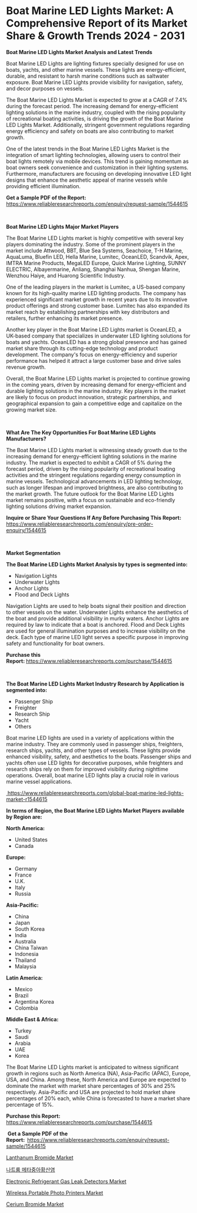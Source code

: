 <p><h1>Boat Marine LED Lights Market: A Comprehensive Report of its Market Share & Growth Trends 2024 - 2031</h1></p><p><strong>Boat Marine LED Lights Market Analysis and Latest Trends</strong></p>
<p><p>Boat Marine LED Lights are lighting fixtures specially designed for use on boats, yachts, and other marine vessels. These lights are energy-efficient, durable, and resistant to harsh marine conditions such as saltwater exposure. Boat Marine LED Lights provide visibility for navigation, safety, and decor purposes on vessels.</p><p>The Boat Marine LED Lights Market is expected to grow at a CAGR of 7.4% during the forecast period. The increasing demand for energy-efficient lighting solutions in the marine industry, coupled with the rising popularity of recreational boating activities, is driving the growth of the Boat Marine LED Lights Market. Additionally, stringent government regulations regarding energy efficiency and safety on boats are also contributing to market growth.</p><p>One of the latest trends in the Boat Marine LED Lights Market is the integration of smart lighting technologies, allowing users to control their boat lights remotely via mobile devices. This trend is gaining momentum as boat owners seek convenience and customization in their lighting systems. Furthermore, manufacturers are focusing on developing innovative LED light designs that enhance the aesthetic appeal of marine vessels while providing efficient illumination.</p></p>
<p><strong>Get a Sample PDF of the Report:&nbsp;</strong> <a href="https://www.reliableresearchreports.com/enquiry/request-sample/1544615">https://www.reliableresearchreports.com/enquiry/request-sample/1544615</a></p>
<p>&nbsp;</p>
<p><strong>Boat Marine LED Lights Major Market Players</strong></p>
<p><p>The Boat Marine LED Lights market is highly competitive with several key players dominating the industry. Some of the prominent players in the market include Attwood, BBT, Blue Sea Systems, Seachoice, T-H Marine, AquaLuma, Bluefin LED, Hella Marine, Lumitec, OceanLED, Scandvik, Apex, IMTRA Marine Products, MegaLED Europe, Quick Marine Lighting, SUNNY ELECTRIC, Albayermarine, Anliang, Shanghai Nanhua, Shengan Marine, Wenzhou Haiye, and Huarong Scientific Industry.</p><p>One of the leading players in the market is Lumitec, a US-based company known for its high-quality marine LED lighting products. The company has experienced significant market growth in recent years due to its innovative product offerings and strong customer base. Lumitec has also expanded its market reach by establishing partnerships with key distributors and retailers, further enhancing its market presence.</p><p>Another key player in the Boat Marine LED Lights market is OceanLED, a UK-based company that specializes in underwater LED lighting solutions for boats and yachts. OceanLED has a strong global presence and has gained market share through its cutting-edge technology and product development. The company's focus on energy-efficiency and superior performance has helped it attract a large customer base and drive sales revenue growth.</p><p>Overall, the Boat Marine LED Lights market is projected to continue growing in the coming years, driven by increasing demand for energy-efficient and durable lighting solutions in the marine industry. Key players in the market are likely to focus on product innovation, strategic partnerships, and geographical expansion to gain a competitive edge and capitalize on the growing market size.</p></p>
<p>&nbsp;</p>
<p><strong>What Are The Key Opportunities For Boat Marine LED Lights Manufacturers?</strong></p>
<p><p>The Boat Marine LED Lights market is witnessing steady growth due to the increasing demand for energy-efficient lighting solutions in the marine industry. The market is expected to exhibit a CAGR of 5% during the forecast period, driven by the rising popularity of recreational boating activities and the stringent regulations regarding energy consumption in marine vessels. Technological advancements in LED lighting technology, such as longer lifespan and improved brightness, are also contributing to the market growth. The future outlook for the Boat Marine LED Lights market remains positive, with a focus on sustainable and eco-friendly lighting solutions driving market expansion.</p></p>
<p><strong>Inquire or Share Your Questions If Any Before Purchasing This Report:</strong> <a href="https://www.reliableresearchreports.com/enquiry/pre-order-enquiry/1544615">https://www.reliableresearchreports.com/enquiry/pre-order-enquiry/1544615</a></p>
<p>&nbsp;</p>
<p><strong>Market Segmentation</strong></p>
<p><strong>The Boat Marine LED Lights Market Analysis by types is segmented into:</strong></p>
<p><ul><li>Navigation Lights</li><li>Underwater Lights</li><li>Anchor Lights</li><li>Flood and Deck Lights</li></ul></p>
<p><p>Navigation Lights are used to help boats signal their position and direction to other vessels on the water. Underwater Lights enhance the aesthetics of the boat and provide additional visibility in murky waters. Anchor Lights are required by law to indicate that a boat is anchored. Flood and Deck Lights are used for general illumination purposes and to increase visibility on the deck. Each type of marine LED light serves a specific purpose in improving safety and functionality for boat owners.</p></p>
<p><strong>Purchase this Report:&nbsp;</strong><a href="https://www.reliableresearchreports.com/purchase/1544615">https://www.reliableresearchreports.com/purchase/1544615</a></p>
<p>&nbsp;</p>
<p><strong>The Boat Marine LED Lights Market Industry Research by Application is segmented into:</strong></p>
<p><ul><li>Passenger Ship</li><li>Freighter</li><li>Research Ship</li><li>Yacht</li><li>Others</li></ul></p>
<p><p>Boat marine LED lights are used in a variety of applications within the marine industry. They are commonly used in passenger ships, freighters, research ships, yachts, and other types of vessels. These lights provide enhanced visibility, safety, and aesthetics to the boats. Passenger ships and yachts often use LED lights for decorative purposes, while freighters and research ships rely on them for improved visibility during nighttime operations. Overall, boat marine LED lights play a crucial role in various marine vessel applications.</p></p>
<p><a href="https://www.reliableresearchreports.com/global-boat-marine-led-lights-market-r1544615">&nbsp;https://www.reliableresearchreports.com/global-boat-marine-led-lights-market-r1544615</a></p>
<p><strong>In terms of Region, the Boat Marine LED Lights Market Players available by Region are:</strong></p>
<p>
    <p> <strong> North America: </strong>
        <ul>
            <li>United States</li>
            <li>Canada</li>
        </ul>
        </p> 
    <p> <strong> Europe: </strong>
        <ul>
            <li>Germany</li>
            <li>France</li>
            <li>U.K.</li>
            <li>Italy</li>
            <li>Russia</li>
        </ul>
        </p> 
    <p> <strong> Asia-Pacific: </strong>
        <ul>
            <li>China</li>
            <li>Japan</li>
            <li>South Korea</li>
            <li>India</li>
            <li>Australia</li>
            <li>China Taiwan</li>
            <li>Indonesia</li>
            <li>Thailand</li>
            <li>Malaysia</li>
        </ul>
        </p> 
    <p> <strong> Latin America: </strong>
        <ul>
            <li>Mexico</li>
            <li>Brazil</li>
            <li>Argentina Korea</li>
            <li>Colombia</li>
        </ul>
        </p> 
    <p> <strong> Middle East & Africa: </strong>
        <ul>
            <li>Turkey</li>
            <li>Saudi</li>
            <li>Arabia</li>
            <li>UAE</li>
            <li>Korea</li>
        </ul>
    </p>
    </p>
<p><p>The Boat Marine LED Lights market is anticipated to witness significant growth in regions such as North America (NA), Asia-Pacific (APAC), Europe, USA, and China. Among these, North America and Europe are expected to dominate the market with market share percentages of 30% and 25% respectively. Asia-Pacific and USA are projected to hold market share percentages of 20% each, while China is forecasted to have a market share percentage of 15%.</p></p>
<p><strong>Purchase this Report: </strong><a href="https://www.reliableresearchreports.com/purchase/1544615">https://www.reliableresearchreports.com/purchase/1544615</a></p>
<p>&nbsp;<strong>Get a Sample PDF of the Report:&nbsp;&nbsp;</strong><a href="https://www.reliableresearchreports.com/enquiry/request-sample/1544615">https://www.reliableresearchreports.com/enquiry/request-sample/1544615</a></p>
<p><strong></strong></p>
<p><p><a href="https://issuu.com/reportprime-2/docs/lanthanum-bromide-market-size-2030.pptx">Lanthanum Bromide Market</a></p><p><a href="https://github.com/JackieFauhey9089475/Market-Research-Report-List-1/blob/main/935263636542.md">나트륨 메타중아황산염</a></p><p><a href="https://github.com/luckyshygirl/Market-Research-Report-List-4/blob/main/electronic-refrigerant-gas-leak-detectors-market.md">Electronic Refrigerant Gas Leak Detectors Market</a></p><p><a href="https://github.com/vimar16th/Market-Research-Report-List-4/blob/main/wireless-portable-photo-printers-market.md">Wireless Portable Photo Printers Market</a></p><p><a href="https://issuu.com/reportprime-2/docs/cerium-bromide-market-size-2030.pptx">Cerium Bromide Market</a></p></p>